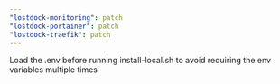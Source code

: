 ```yaml
---
"lostdock-monitoring": patch
"lostdock-portainer": patch
"lostdock-traefik": patch
---
```


Load the .env before running install-local.sh to avoid requiring the env variables multiple times
